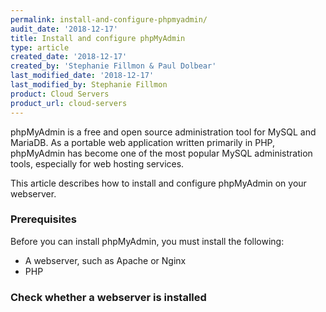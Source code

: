 ```yaml
---
permalink: install-and-configure-phpmyadmin/
audit_date: '2018-12-17'
title: Install and configure phpMyAdmin
type: article
created_date: '2018-12-17'
created_by: 'Stephanie Fillmon & Paul Dolbear'
last_modified_date: '2018-12-17'
last_modified_by: Stephanie Fillmon
product: Cloud Servers
product_url: cloud-servers
---
```


phpMyAdmin is a free and open source administration tool for MySQL and
MariaDB. As a portable web application written primarily in PHP, phpMyAdmin
has become one of the most popular MySQL administration tools, especially
for web hosting services.

This article describes how to install and configure phpMyAdmin on your
webserver.

### Prerequisites

Before you can install phpMyAdmin, you must install the following:

- A webserver, such as Apache or Nginx
- PHP

### Check whether a webserver is installed
